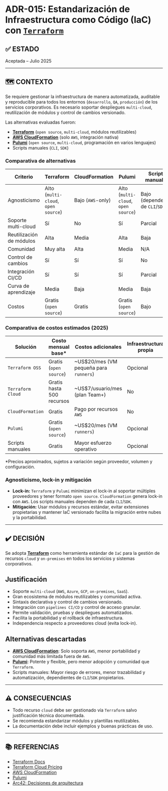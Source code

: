 # ADR-015: Estandarización de Infraestructura como Código (IaC) con [`Terraform`](https://www.terraform.io/)

## ✅ ESTADO

Aceptada – Julio 2025

---

## 🗺️ CONTEXTO

Se requiere gestionar la infraestructura de manera automatizada, auditable y reproducible para todos los entornos (`desarrollo`, `QA`, `producción`) de los servicios corporativos. Es necesario soportar despliegues `multi-cloud`, reutilización de módulos y control de cambios versionado.

Las alternativas evaluadas fueron:

- **[Terraform](https://www.terraform.io/)** (`open source`, `multi-cloud`, módulos reutilizables)
- **[AWS CloudFormation](https://aws.amazon.com/cloudformation/)** (solo `AWS`, integración nativa)
- **[Pulumi](https://www.pulumi.com/)** (`open source`, `multi-cloud`, programación en varios lenguajes)
- Scripts manuales (`CLI`, `SDK`)

### Comparativa de alternativas

| Criterio                | Terraform | CloudFormation | Pulumi | Scripts manuales |
|------------------------|-----------|---------------|--------|------------------|
| Agnosticismo           | Alto (`multi-cloud`, `open source`) | Bajo (`AWS`-only) | Alto (`multi-cloud`, `open source`) | Bajo (dependencia de `CLI`/`SDK`) |
| Soporte multi-cloud     | Sí        | No            | Sí     | Parcial          |
| Reutilización de módulos| Alta      | Media         | Alta   | Baja             |
| Comunidad              | Muy alta  | Alta          | Media  | N/A              |
| Control de cambios     | Sí        | Sí            | Sí     | No               |
| Integración CI/CD      | Sí        | Sí            | Sí     | Parcial          |
| Curva de aprendizaje   | Media     | Baja          | Media  | Baja             |
| Costos                 | Gratis (`open source`) | Gratis   | Gratis (`open source`) | Bajo              |

### Comparativa de costos estimados (2025)

| Solución        | Costo mensual base* | Costos adicionales | Infraestructura propia |
|-----------------|---------------------|--------------------|-----------------------|
| `Terraform OSS`   | Gratis (`open source`)| ~US$20/mes (VM pequeña para `runners`) | Opcional              |
| `Terraform Cloud` | Gratis hasta 500 recursos | ~US$7/usuario/mes (plan Team+) | No                    |
| `CloudFormation`  | Gratis              | Pago por recursos `AWS` | No                    |
| `Pulumi`          | Gratis (`open source`)| ~US$20/mes (VM `runners`) | Opcional              |
| Scripts manuales  | Gratis              | Mayor esfuerzo operativo | Opcional              |

*Precios aproximados, sujetos a variación según proveedor, volumen y configuración.

### Agnosticismo, lock-in y mitigación

- **Lock-in:** `Terraform` y `Pulumi` minimizan el lock-in al soportar múltiples proveedores y tener formato `open source`. `CloudFormation` genera lock-in con `AWS`. Los scripts manuales dependen de cada `CLI`/`SDK`.
- **Mitigación:** Usar módulos y recursos estándar, evitar extensiones propietarias y mantener IaC versionado facilita la migración entre nubes y la portabilidad.

---

## ✔️ DECISIÓN

Se adopta **[Terraform](https://www.terraform.io/)** como herramienta estándar de `IaC` para la gestión de recursos `cloud` y `on-premises` en todos los servicios y sistemas corporativos.

## Justificación

- Soporte `multi-cloud` (`AWS`, `Azure`, `GCP`, `on-premises`, `SaaS`).
- Gran ecosistema de módulos reutilizables y comunidad activa.
- Sintaxis declarativa y control de cambios versionado.
- Integración con `pipelines CI/CD` y control de acceso granular.
- Permite validación, pruebas y despliegues automatizados.
- Facilita la portabilidad y el rollback de infraestructura.
- Independencia respecto a proveedores cloud (evita lock-in).

## Alternativas descartadas

- **[AWS CloudFormation](https://aws.amazon.com/cloudformation/)**: Solo soporta `AWS`, menor portabilidad y comunidad más limitada fuera de `AWS`.
- **[Pulumi](https://www.pulumi.com/)**: Potente y flexible, pero menor adopción y comunidad que `Terraform`.
- Scripts manuales: Mayor riesgo de errores, menor trazabilidad y automatización, dependientes de `CLI`/`SDK` propietarios.

---

## ⚠️ CONSECUENCIAS

- Todo recurso `cloud` debe ser gestionado vía `Terraform` salvo justificación técnica documentada.
- Se recomienda estandarizar módulos y plantillas reutilizables.
- La documentación debe incluir ejemplos y buenas prácticas de uso.

---

## 📚 REFERENCIAS

- [Terraform Docs](https://www.terraform.io/docs)
- [Terraform Cloud Pricing](https://www.hashicorp.com/products/terraform/pricing)
- [AWS CloudFormation](https://aws.amazon.com/cloudformation/)
- [Pulumi](https://www.pulumi.com/)
- [Arc42: Decisiones de arquitectura](https://arc42.org/decision/)
